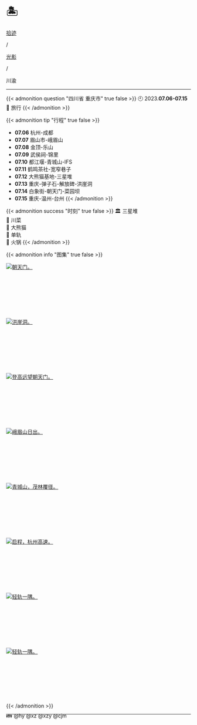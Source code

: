 # 🏝️


<div class="nav-tab">
  <a href="../../../cages"><p class="not">拾迹</p></a><p class="not">/</p>
  <a href="../"><p class="not">光影</p></a>
  <p class="now">/</p><p class="now">川渝</p>
</div>

---

{{< admonition question "四川省 重庆市" true false >}}
🕙 2023.**07.06-07.15**<br>
📝 旅行
{{< /admonition >}}

{{< admonition tip "行程" true false >}}
- **07.06** 杭州-成都
- **07.07** 眉山市-峨眉山
- **07.08** 金顶-乐山
- **07.09** 武侯祠-锦里
- **07.10** 都江堰-青城山-IFS
- **07.11** 鹤鸣茶社-宽窄巷子
- **07.12** 大熊猫基地-三星堆
- **07.13** 重庆-弹子石-解放碑-洪崖洞
- **07.14** 白象街-朝天门-菜园坝
- **07.15** 重庆-温州-台州
{{< /admonition >}}

{{< admonition success "时刻" true false >}}
🏛️ 三星堆<br>
🥗 川菜<br>
🐼 大熊猫<br>
🚄 单轨<br>
🥗 火锅
{{< /admonition >}}

{{< admonition info "图集" true false >}}
<div class="group-picture">
  <div class="group-picture-cover">
    <a class="lightgallery" href="https://pic.imgdb.cn/item/655338fdc458853aefd5fd63.jpg" title="朝天门。" data-thumbnail="https://pic.imgdb.cn/item/655338fdc458853aefd5fd63.jpg">
    <img loading="lazy" src="https://pic.imgdb.cn/item/655338fdc458853aefd5fd63.jpg" sizes="auto" alt="朝天门。"></a>
  </div>
  <div class="group-picture-cover">
    <a class="lightgallery" href="https://pic.imgdb.cn/item/655338fdc458853aefd5ff38.jpg" title="洪崖洞。" data-thumbnail="https://pic.imgdb.cn/item/655338fdc458853aefd5ff38.jpg">
    <img loading="lazy" src="https://pic.imgdb.cn/item/655338fdc458853aefd5ff38.jpg" sizes="auto" alt="洪崖洞。"></a>
  </div>
</div>
<div class="group-picture">
  <div class="group1-picture-cover">
    <a class="lightgallery" href="https://pic.imgdb.cn/item/654e2f8fc458853aef90fdcb.webp" title="登高远望朝天门。" data-thumbnail="https://pic.imgdb.cn/item/654e2f8fc458853aef90fdcb.webp">
    <img loading="lazy" src="https://pic.imgdb.cn/item/654e2f8fc458853aef90fdcb.webp" sizes="auto" alt="登高远望朝天门。"></a>
  </div>
</div>
<div class="group-picture">
  <div class="group-picture-cover">
    <a class="lightgallery" href="https://pic.imgdb.cn/item/654e2f89c458853aef90e2ce.webp" title="峨眉山日出。" data-thumbnail="https://pic.imgdb.cn/item/654e2f89c458853aef90e2ce.webp">
    <img loading="lazy" src="https://pic.imgdb.cn/item/654e2f89c458853aef90e2ce.webp" sizes="auto" alt="峨眉山日出。"></a>
  </div>
  <div class="group-picture-cover">
    <a class="lightgallery" href="https://pic.imgdb.cn/item/654e2f94c458853aef911920.webp" title="青城山，茂林覆径。" data-thumbnail="https://pic.imgdb.cn/item/654e2f94c458853aef911920.webp">
    <img loading="lazy" src="https://pic.imgdb.cn/item/654e2f94c458853aef911920.webp" sizes="auto" alt="青城山，茂林覆径。"></a>
  </div>
</div>
<div class="group-picture">
  <div class="group1-picture-cover">
    <a class="lightgallery" href="https://pic.imgdb.cn/item/654e2f8cc458853aef90f080.webp" title="启程，杭州高速。" data-thumbnail="https://pic.imgdb.cn/item/654e2f8cc458853aef90f080.webp">
    <img loading="lazy" src="https://pic.imgdb.cn/item/654e2f8cc458853aef90f080.webp" sizes="auto" alt="启程，杭州高速。"></a>
  </div>
</div>
<div class="group-picture">
  <div class="group-picture-cover">
    <a class="lightgallery" href="https://pic.imgdb.cn/item/655338fdc458853aefd5fea4.jpg" title="轻轨一隅。" data-thumbnail="https://pic.imgdb.cn/item/655338fdc458853aefd5fea4.jpg">
    <img loading="lazy" src="https://pic.imgdb.cn/item/655338fdc458853aefd5fea4.jpg" sizes="auto" alt="轻轨一隅。"></a>
  </div>
  <div class="group-picture-cover">
    <a class="lightgallery" href="https://pic.imgdb.cn/item/655338fdc458853aefd5fde8.jpg" title="轻轨一隅。" data-thumbnail="https://pic.imgdb.cn/item/655338fdc458853aefd5fde8.jpg">
    <img loading="lazy" src="https://pic.imgdb.cn/item/655338fdc458853aefd5fde8.jpg" sizes="auto" alt="轻轨一隅。"></a>
  </div>
</div>
{{< /admonition >}}

---

<p class="img-desc" style="text-align: left; margin-top: -20px;">👪 @hy @xz @xzy @cjm</p>
